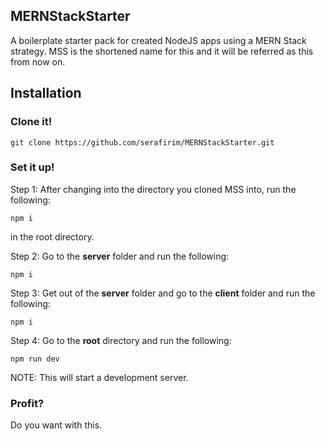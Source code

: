 ## MERNStackStarter
A boilerplate starter pack for created NodeJS apps using a MERN Stack strategy. MSS is the shortened name for this and it will be referred as this from now on.
## Installation
### Clone it!

    git clone https://github.com/serafirim/MERNStackStarter.git

### Set it up!
Step 1: After changing into the directory you cloned MSS into, run the following:

    npm i 
in the root directory.

Step 2: Go to the **server** folder and run the following:

    npm i
Step 3: Get out of the **server** folder and go to the **client** folder and run the following:

    npm i
Step 4: Go to the **root** directory and run the following: 

    npm run dev

NOTE: This will start a development server. 

### Profit?
Do you want with this. 